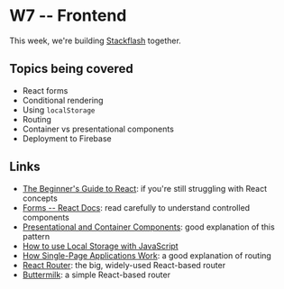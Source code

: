 # W7 -- Frontend

This week, we're building [Stackflash](https://github.com/momentum-cohort-2018-07/stackflash/) together.

## Topics being covered

* React forms
* Conditional rendering
* Using `localStorage`
* Routing
* Container vs presentational components
* Deployment to Firebase

## Links

* [The Beginner's Guide to React](https://egghead.io/courses/the-beginner-s-guide-to-react): if you're still struggling with React concepts
* [Forms -- React Docs](https://reactjs.org/docs/forms.html): read carefully to understand controlled components
* [Presentational and Container Components](https://medium.com/@dan_abramov/smart-and-dumb-components-7ca2f9a7c7d0): good explanation of this pattern
* [How to use Local Storage with JavaScript](https://www.taniarascia.com/how-to-use-local-storage-with-javascript/)
* [How Single-Page Applications Work](https://medium.com/@pshrmn/demystifying-single-page-applications-3068d0555d46): a good explanation of routing
* [React Router](https://reacttraining.com/react-router/): the big, widely-used React-based router
* [Buttermilk](https://buttermilk.js.org/): a simple React-based router
